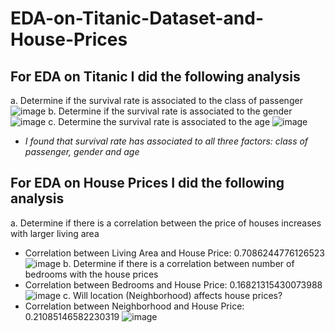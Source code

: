 # EDA-on-Titanic-Dataset-and-House-Prices
## For EDA on Titanic I did the following analysis
a. Determine if the survival rate is associated to the class of passenger ![image](https://github.com/DD2810/EDA-on-Titanic-Dataset/assets/144724889/42c75d9a-d293-47b0-9434-38a83b27d563)
b. Determine if the survival rate is associated to the gender
![image](https://github.com/DD2810/EDA-on-Titanic-Dataset/assets/144724889/7c006ad0-889d-4b05-8f36-dd0bcdb927c9)
c. Determine the survival rate is associated to the age
 ![image](https://github.com/DD2810/EDA-on-Titanic-Dataset/assets/144724889/31b35183-7ada-4bd4-9c0d-84ee8ffcf120)
* _*I found that survival rate has associated to all three factors: class of passenger, gender and age*_

## For EDA on House Prices I did the following analysis
a. Determine if there is a correlation between the price of houses increases with larger living area
* Correlation between Living Area and House Price: 0.7086244776126523
![image](https://github.com/DD2810/EDA-on-Titanic-Dataset/assets/144724889/08b15432-6576-4b28-896a-979288a528dd)
b. Determine if there is a correlation between number of bedrooms with the house prices
* Correlation between Bedrooms and House Price: 0.16821315430073988
![image](https://github.com/DD2810/EDA-on-Titanic-Dataset/assets/144724889/f616ee56-99ad-42f4-9db1-53a137655b01)
c. Will location (Neighborhood) affects house prices?
* Correlation between Neighborhood and House Price: 0.21085146582230319
![image](https://github.com/DD2810/EDA-on-Titanic-Dataset/assets/144724889/f07a452b-4c5d-43ce-b9f8-087617a64efd)


